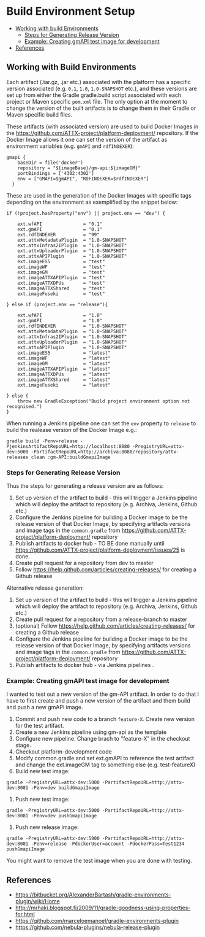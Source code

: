 # Build Environment Setup

<!-- TOC START min:1 max:3 link:true update:false -->
  - [Working with build Environments](#working-with-build-environments)
    - [Steps for Generating Release Version](#steps-for-generating-release-version)
    - [Example: Creating gmAPI test image for development](#example-creating-gmapi-test-image-for-development)
  - [References](#references)

<!-- TOC END -->

## Working with Build Environments

Each artifact (.tar.gz, .jar etc.) associated with the platform has a specific version associated (e.g. `0.1`, `1.0`, `1.0-SNAPSHOT` etc.), and these versions are set up from either the Gradle gradle.build script associated with each project or Maven specific `pom.xml` file. The only option at the moment to change the version of the built artifacts is to change them in their Gradle or Maven specific build files.

These artifacts (with associated version) are used to build Docker Images in the https://github.com/ATTX-project/platform-deployment/ repository. If the Docker Image allows it one can set the version of the artifact as environment variables (e.g. `gmAPI` and `rdfINDEXER`):

```{groovy}
gmapi {
    baseDir = file('docker')
    repository = "${imageBase}/gm-api:${imageGM}"
    portBindings = ['4302:4302']
    env = ["GMAPI=$gmAPI", "RDFINDEXER=$rdfINDEXER"]
  }
```

These are used in the generation of the Docker Images with specific tags depending on the environment as exemplified by the snippet below:

```{groovy}
if (!project.hasProperty("env") || project.env == "dev") {

    ext.wfAPI               = "0.1"
    ext.gmAPI               = "0.1"
    ext.rdfINDEXER          = "99"
    ext.attxMetadataPlugin  = "1.0-SNAPSHOT"
    ext.attxInfras2IPlugin  = "1.0-SNAPSHOT"
    ext.attxUploaderPlugin  = "1.0-SNAPSHOT"
    ext.attxAPIPlugin       = "1.0-SNAPSHOT"
    ext.imageES5            = "test"
    ext.imageWF             = "test"
    ext.imageGM             = "test"
    ext.imageATTXAPIPlugin  = "test"
    ext.imageATTXDPUs       = "test"
    ext.imageATTXShared     = "test"
    ext.imageFuseki         = "test"

} else if (project.env == "release"){

    ext.wfAPI               = "1.0"
    ext.gmAPI               = "1.0"
    ext.rdfINDEXER          = "1.0-SNAPSHOT"
    ext.attxMetadataPlugin  = "1.0-SNAPSHOT"
    ext.attxInfras2IPlugin  = "1.0-SNAPSHOT"
    ext.attxUploaderPlugin  = "1.0-SNAPSHOT"
    ext.attxAPIPlugin       = "1.0-SNAPSHOT"
    ext.imageES5            = "latest"
    ext.imageWF             = "latest"
    ext.imageGM             = "latest"
    ext.imageATTXAPIPlugin  = "latest"
    ext.imageATTXDPUs       = "latest"
    ext.imageATTXShared     = "latest"
    ext.imageFuseki         = "latest"

} else {
    throw new GradleException("Build project environment option not recognised.")
}
```

When running a Jenkins pipeline one can set the `env` property to `release` to build the realease version of the Docker Image e.g.:
```
gradle build -Penv=release -PjenkinsArtifactRepoURL=http://localhost:8080 -PregistryURL=attx-dev:5000 -PartifactRepoURL=http://archiva:8080/repository/attx-releases clean :gm-API:buildGmapiImage
```

### Steps for Generating Release Version

Thus the steps for generating a release version are as follows:

1. Set up version of the artifact to build - this will trigger a Jenkins pipeline which will deploy the artifact to repository (e.g. Archiva, Jenkins, Github etc.)
1. Configure the Jenkins pipeline for building a Docker image to be the release version of that Docker Image, by specifying artifacts versions and image tags in the `common.gradle` from https://github.com/ATTX-project/platform-deployment/ repository
1. Publish artifacts to docker hub - TO BE done manually until https://github.com/ATTX-project/platform-deployment/issues/25 is done.
1. Create pull request for a repository from dev to master
1. Follow https://help.github.com/articles/creating-releases/ for creating a Github release

Alternative release generation:

1. Set up version of the artifact to build - this will trigger a Jenkins pipeline which will deploy the artifact to repository (e.g. Archiva, Jenkins, Github etc.)
1. Create pull request for a repository from a release-branch to master
1. (optional) Follow https://help.github.com/articles/creating-releases/ for creating a Github release
1. Configure the Jenkins pipeline for building a Docker image to be the release version of that Docker Image, by specifying artifacts versions and image tags in the `common.gradle` from https://github.com/ATTX-project/platform-deployment/ repository
1. Publish artifacts to docker hub - via Jenkins pipelines .


### Example: Creating gmAPI test image for development

I wanted to test out a new version of the gm-API artifact. In order to do that I have to first create and push a new version of the artifact and them build and push a new gmAPI image.

1. Commit and push new code to a branch `feature-X`. Create new version for the test artifact.
1. Create a new Jenkins pipeline using gm-api as the template
1. Configure new pipeline. Change brach to "feature-X" in the checkout stage.
1. Checkout platform-development code
1. Modify common.gradle and set ext.gmAPI to reference the test artifact and change the ext.imageGM tag to something else (e.g. test-featureX)
1. Build new test image:
```
gradle -PregistryURL=attx-dev:5000 -PartifactRepoURL=http://attx-dev:8081 -Penv=dev buildGmapiImage
```
1. Push new test image:
```
gradle -PregistryURL=attx-dev:5000 -PartifactRepoURL=http://attx-dev:8081 -Penv=dev pushGmapiImage
```

1. Push new release image:
```
gradle -PregistryURL=attx-dev:5000 -PartifactRepoURL=http://attx-dev:8081 -Penv=release -PdockerUser=account -PdockerPass=Test1234 pushGmapiImage
```

You might want to remove the test image when you are done with testing.

## References
* https://bitbucket.org/AlexanderBartash/gradle-environments-plugin/wiki/Home
* http://mrhaki.blogspot.fi/2009/11/gradle-goodness-using-properties-for.html
* https://github.com/marceloemanoel/gradle-environments-plugin
* https://github.com/nebula-plugins/nebula-release-plugin
